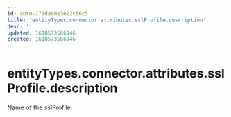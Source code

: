 ```yaml
---
id: auto-178da80a3e22c66c5
title: 'entityTypes.connector.attributes.sslProfile.description'
desc: ''
updated: 1618573566946
created: 1618573566946
---
```

# entityTypes.connector.attributes.sslProfile.description

Name of the sslProfile.